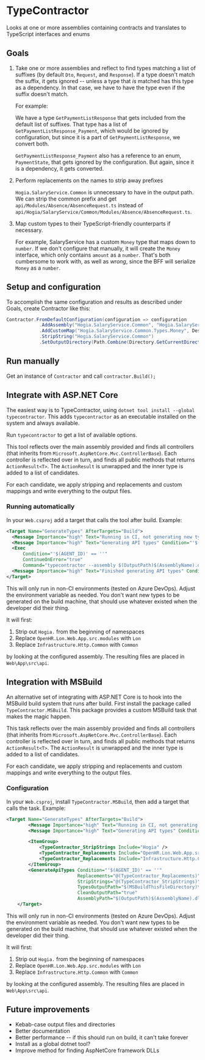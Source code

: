 # TypeContractor

Looks at one or more assemblies containing contracts and translates to TypeScript interfaces and enums

## Goals

1. Take one or more assemblies and reflect to find types matching a list
   of suffixes (by default `Dto`, `Request`, and `Response`). If a type doesn't
   match the suffix, it gets ignored -- unless a type that *is* matched
   has this type as a dependency. In that case, we have to have the type
   even if the suffix doesn't match.

   For example:

   We have a type `GetPaymentListResponse` that gets included from the default
   list of suffixes. That type has a list of `GetPaymentListResponse_Payment`,
   which would be ignored by configuration, but since it is a part of 
   `GetPaymentListResponse`, we convert both.

   `GetPaymentListResponse_Payment` also has a reference to an enum,
   `PaymentState`, that gets ignored by the configuration. But again, since it
   is a dependency, it gets converted.

2. Perform replacements on the names to strip away prefixes

   `Hogia.SalaryService.Common` is unnecessary to have in the output path.
   We can strip the common prefix and get `api/Modules/Absence/AbsenceRequest.ts`
   instead of `api/Hogia/SalaryService/Common/Modules/Absence/AbsenceRequest.ts`.

3. Map custom types to their TypeScript-friendly counterparts if necessary.

   For example, SalaryService has a custom `Money` type that maps down to
   `number`. If we don't configure that manually, it will create the `Money`
   interface, which only contains `amount` as a `number`. That's both
   cumbersome to work with, as well as *wrong*, since the BFF will 
   serialize `Money` as a `number`.


## Setup and configuration

To accomplish the same configuration and results as described under Goals,
create Contractor like this:

```csharp
Contractor.FromDefaultConfiguration(configuration => configuration
            .AddAssembly("Hogia.SalaryService.Common", "Hogia.SalaryService.Common.dll")
            .AddCustomMap("Hogia.SalaryService.Common.Types.Money", DestinationTypes.Number)
            .StripString("Hogia.SalaryService.Common")
            .SetOutputDirectory(Path.Combine(Directory.GetCurrentDirectory(), "api")));
```

## Run manually

Get an instance of `Contractor` and call `contractor.Build();`

## Integrate with ASP.NET Core

The easiest way is to TypeContractor, using `dotnet
tool install --global typecontractor`.  This adds `typecontractor` as an
executable installed on the system and always available.

Run `typecontractor` to get a list of available options.

This tool reflects over the main assembly provided and finds all controllers
(that inherits from `Microsoft.AspNetCore.Mvc.ControllerBase`).  Each
controller is reflected over in turn, and finds all public methods that returns
`ActionResult<T>`. The `ActionResult` is unwrapped and the inner type is added
to a list of candidates.

For each candidate, we apply stripping and replacements and custom mappings and
write everything to the output files.

### Running automatically

In your `Web.csproj` add a target that calls the tool after build. Example:

```xml
<Target Name="GenerateTypes" AfterTargets="Build">
  <Message Importance="high" Text="Running in CI, not generating new types" Condition="'$(AGENT_ID)' != ''" />
  <Message Importance="high" Text="Generating API types" Condition="'$(AGENT_ID)' == ''" />
  <Exec 
      Condition="'$(AGENT_ID)' == ''"
      ContinueOnError="true"
      Command="typecontractor --assembly $(OutputPath)$(AssemblyName).dll --output $(MSBuildThisFileDirectory)\App\src\api --clean --replace OpenHR.Lon.Web.App.src.modules:Lon --replace Infrastructure.Http.Common:Common --strip Hogia" />
  <Message Importance="high" Text="Finished generating API types" Condition="'$(AGENT_ID)' == ''" />
</Target>
```

This will only run in non-CI environments (tested on Azure DevOps). Adjust the
environment variable as needed. You don't want new types to be generated on the
build machine, that should use whatever existed when the developer did their
thing.

It will first:

1. Strip out `Hogia.` from the beginning of namespaces
2. Replace `OpenHR.Lon.Web.App.src.modules` with `Lon`
3. Replace `Infrastructure.Http.Common` with `Common`

by looking at the configured assembly. The resulting files are placed in
`Web\App\src\api`.

## Integration with MSBuild

An alternative set of integrating with ASP.NET Core is to hook into the MSBuild
build system that runs after build. First install the package called
`TypeContractor.MSBuild`.  This package provides a custom MSBuild task that
makes the magic happen.

This task reflects over the main assembly provided and finds all controllers
(that inherits from `Microsoft.AspNetCore.Mvc.ControllerBase`).  Each
controller is reflected over in turn, and finds all public methods that returns
`ActionResult<T>`. The `ActionResult` is unwrapped and the inner type is added
to a list of candidates.

For each candidate, we apply stripping and replacements and custom mappings and
write everything to the output files.

### Configuration

In your `Web.csproj`, install `TypeContractor.MSBuild`, then add a target that
calls the task. Example:

```xml
<Target Name="GenerateTypes" AfterTargets="Build">
		<Message Importance="high" Text="Running in CI, not generating new types" Condition="'$(AGENT_ID)' != ''" />
		<Message Importance="high" Text="Generating API types" Condition="'$(AGENT_ID)' == ''"/>

		<ItemGroup>
			<TypeContractor_StripStrings Include="Hogia" />
			<TypeContractor_Replacements Include="OpenHR.Lon.Web.App.src.modules:Lon" />
			<TypeContractor_Replacements Include="Infrastructure.Http.Common:Common" />
		</ItemGroup>
		<GenerateApiTypes Condition="'$(AGENT_ID)' == ''"
						  Replacements="@(TypeContractor_Replacements)"
						  StripStrings="@(TypeContractor_StripStrings)"
						  TypesOutputPath="$(MSBuildThisFileDirectory)\App\src\api"
						  CleanOutputPath="true"
						  AssemblyPath="$(OutputPath)$(AssemblyName).dll"/>
	</Target>
```

This will only run in non-CI environments (tested on Azure DevOps). Adjust the
environment variable as needed. You don't want new types to be generated on the
build machine, that should use whatever existed when the developer did their
thing.

It will first:

1. Strip out `Hogia.` from the beginning of namespaces
2. Replace `OpenHR.Lon.Web.App.src.modules` with `Lon`
3. Replace `Infrastructure.Http.Common` with `Common`

by looking at the configured assembly. The resulting files are placed in
`Web\App\src\api`.


## Future improvements

* Kebab-case output files and directories
* Better documentation
* Better performance -- if this should run on build, it can't take forever
* Install as a global dotnet tool?
* Improve method for finding AspNetCore framework DLLs

